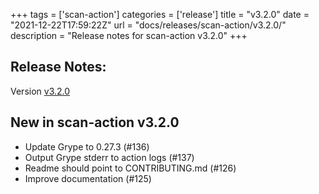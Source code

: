 +++
tags = ['scan-action']
categories = ['release']
title = "v3.2.0"
date = "2021-12-22T17:59:22Z"
url = "docs/releases/scan-action/v3.2.0/"
description = "Release notes for scan-action v3.2.0"
+++

## Release Notes:
Version [v3.2.0](https://github.com/anchore/scan-action/releases/tag/v3.2.0)

## New in scan-action v3.2.0

- Update Grype to 0.27.3 (#136)
- Output Grype stderr to action logs (#137)
- Readme should point to CONTRIBUTING.md (#126)
- Improve documentation (#125)
